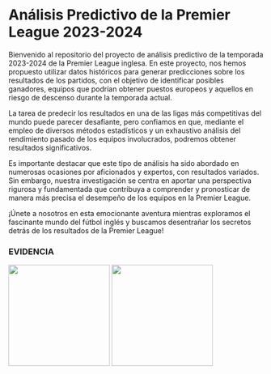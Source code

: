# Análisis Predictivo de la Premier League 2023-2024
Bienvenido al repositorio del proyecto de análisis predictivo de la temporada 2023-2024 de la Premier League inglesa. En este proyecto, nos hemos propuesto utilizar datos históricos para generar predicciones sobre los resultados de los partidos, con el objetivo de identificar posibles ganadores, equipos que podrían obtener puestos europeos y aquellos en riesgo de descenso durante la temporada actual.

La tarea de predecir los resultados en una de las ligas más competitivas del mundo puede parecer desafiante, pero confiamos en que, mediante el empleo de diversos métodos estadísticos y un exhaustivo análisis del rendimiento pasado de los equipos involucrados, podremos obtener resultados significativos.

Es importante destacar que este tipo de análisis ha sido abordado en numerosas ocasiones por aficionados y expertos, con resultados variados. Sin embargo, nuestra investigación se centra en aportar una perspectiva rigurosa y fundamentada que contribuya a comprender y pronosticar de manera más precisa el desempeño de los equipos en la Premier League.

¡Únete a nosotros en esta emocionante aventura mientras exploramos el fascinante mundo del fútbol inglés y buscamos desentrañar los secretos detrás de los resultados de la Premier League!

### EVIDENCIA 
<img src="/Users/reginaflores/Documents/ProyectoCDRepos/PROYECTO-CD-Premiere-league/imágenes/img.png" width="200" height="200">

<img src="/Users/reginaflores/Documents/ProyectoCDRepos/PROYECTO-CD-Premiere-league/imágenes/img_1.png" width="200" height="200">
